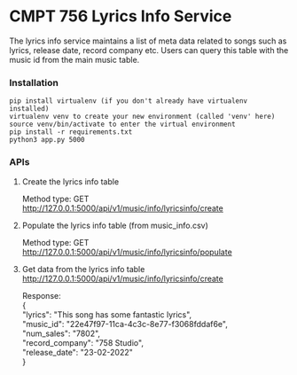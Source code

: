 # CMPT 756 Lyrics Info Service
The lyrics info service maintains a list of meta data related to songs such as lyrics, release date, record company etc. Users can query this table with the music id from the main music table. 

### Installation
    pip install virtualenv (if you don't already have virtualenv installed)
    virtualenv venv to create your new environment (called 'venv' here)
    source venv/bin/activate to enter the virtual environment
    pip install -r requirements.txt
    python3 app.py 5000

### APIs

1. Create the lyrics info table

    Method type: GET <br>
    http://127.0.0.1:5000/api/v1/music/info/lyricsinfo/create

2. Populate the lyrics info table (from music_info.csv)

    Method type: GET <br>
    http://127.0.0.1:5000/api/v1/music/info/lyricsinfo/populate

3. Get data from the lyrics info table <br>
   http://127.0.0.1:5000/api/v1/music/info/lyricsinfo/create

   Response: <br>
        { <br>
            "lyrics": "This song has some fantastic lyrics", <br>
            "music_id": "22e47f97-11ca-4c3c-8e77-f3068fddaf6e", <br>
            "num_sales": "7802", <br>
            "record_company": "758 Studio", <br>
            "release_date": "23-02-2022" <br>
        }     
